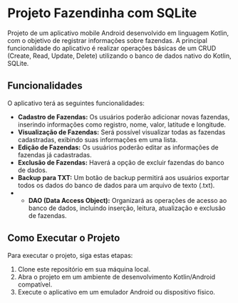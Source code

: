 # Projeto Fazendinha com SQLite
Projeto de um aplicativo mobile Android desenvolvido em linguagem Kotlin, com o objetivo de registrar informações sobre fazendas. A principal funcionalidade do aplicativo é realizar operações básicas de um CRUD (Create, Read, Update, Delete) utilizando o banco de dados nativo do Kotlin, SQLite.

## Funcionalidades

O aplicativo terá as seguintes funcionalidades:

- **Cadastro de Fazendas:** Os usuários poderão adicionar novas fazendas, inserindo informações como registro, nome, valor, latitude e longitude.
- **Visualização de Fazendas:** Será possível visualizar todas as fazendas cadastradas, exibindo suas informações em uma lista.
- **Edição de Fazendas:** Os usuários poderão editar as informações de fazendas já cadastradas.
- **Exclusão de Fazendas:** Haverá a opção de excluir fazendas do banco de dados.
- **Backup para TXT:** Um botão de backup permitirá aos usuários exportar todos os dados do banco de dados para um arquivo de texto (.txt).
- - **DAO (Data Access Object):** Organizará as operações de acesso ao banco de dados, incluindo inserção, leitura, atualização e exclusão de fazendas.

## Como Executar o Projeto

Para executar o projeto, siga estas etapas:

1. Clone este repositório em sua máquina local.
2. Abra o projeto em um ambiente de desenvolvimento Kotlin/Android compatível.
3. Execute o aplicativo em um emulador Android ou dispositivo físico.

